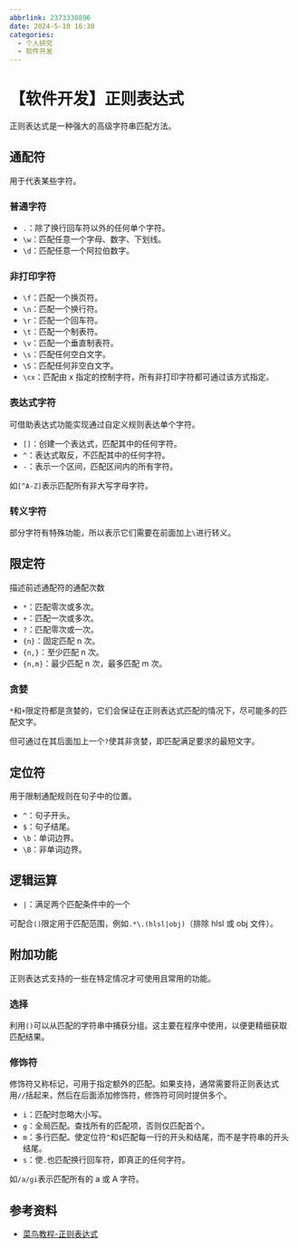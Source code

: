 ```yaml
---
abbrlink: 2373330896
date: 2024-5-10 16:30
categories:
  - 个人研究
  - 软件开发
---
```


# 【软件开发】正则表达式

正则表达式是一种强大的高级字符串匹配方法。

## 通配符

用于代表某些字符。

### 普通字符

- `.`：除了换行回车符以外的任何单个字符。
- `\w`：匹配任意一个字母、数字、下划线。
- `\d`：匹配任意一个阿拉伯数字。

### 非打印字符

- `\f`：匹配一个换页符。
- `\n`：匹配一个换行符。
- `\r`：匹配一个回车符。
- `\t`：匹配一个制表符。
- `\v`：匹配一个垂直制表符。
- `\s`：匹配任何空白文字。
- `\S`：匹配任何非空白文字。
- `\cx`：匹配由 x 指定的控制字符，所有非打印字符都可通过该方式指定。

### 表达式字符

可借助表达式功能实现通过自定义规则表达单个字符。

- `[]`：创建一个表达式，匹配其中的任何字符。
- `^`：表达式取反，不匹配其中的任何字符。
- `-`：表示一个区间，匹配区间内的所有字符。

如`[^A-Z]`表示匹配所有非大写字母字符。

### 转义字符

部分字符有特殊功能，所以表示它们需要在前面加上`\`进行转义。

## 限定符

描述前述通配符的通配次数

- `*`：匹配零次或多次。
- `+`：匹配一次或多次。
- `?`：匹配零次或一次。
- `{n}`：固定匹配 n 次。
- `{n,}`：至少匹配 n 次。
- `{n,m}`：最少匹配 n 次，最多匹配 m 次。

### 贪婪

`*`和`+`限定符都是贪婪的，它们会保证在正则表达式匹配的情况下，尽可能多的匹配文字。

但可通过在其后面加上一个`?`使其非贪婪，即匹配满足要求的最短文字。

## 定位符

用于限制通配规则在句子中的位置。

- `^`：句子开头。
- `$`：句子结尾。
- `\b`：单词边界。
- `\B`：非单词边界。

## 逻辑运算

- `|`：满足两个匹配条件中的一个

可配合`()`限定用于匹配范围，例如`.*\.(hlsl|obj)`（排除 hlsl 或 obj 文件）。

## 附加功能

正则表达式支持的一些在特定情况才可使用且常用的功能。

### 选择

利用`()`可以从匹配的字符串中捕获分组。这主要在程序中使用，以便更精细获取匹配结果。

### 修饰符

修饰符又称标记，可用于指定额外的匹配。如果支持，通常需要将正则表达式用`//`括起来，然后在后面添加修饰符，修饰符可同时提供多个。

- `i`：匹配时忽略大小写。
- `g`：全局匹配。查找所有的匹配项，否则仅匹配首个。
- `m`：多行匹配。使定位符`^`和`$`匹配每一行的开头和结尾，而不是字符串的开头结尾。
- `s`：使`.`也匹配换行回车符，即真正的任何字符。

如`/a/gi`表示匹配所有的 a 或 A 字符。

## 参考资料

- [菜鸟教程-正则表达式](https://www.runoob.com/regexp/regexp-syntax.html)

